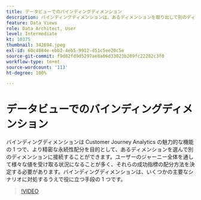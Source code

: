 ```yaml
---
title: データビューでのバインディングディメンション
description: バインディングディメンションは、あるディメンションを取り出して別のディメンションに接続できる Customer Journey Analytics の魅力的な機能です（説明は 60 ～ 160 文字にする必要があります）。
feature: Data Views
role: Data Architect, User
level: Intermediate
kt: 10375
thumbnail: 342694.jpeg
exl-id: 60c4884e-ebb2-4eb5-9912-d51c5ee20c5e
source-git-commit: f9d82fd9d5297ae8a06d33023b209fc22282c3f0
workflow-type: tm+mt
source-wordcount: '113'
ht-degree: 100%

---
```


# データビューでのバインディングディメンション

バインディングディメンションは Customer Journey Analytics の魅力的な機能の 1 つで、より精密な永続性配分を目的として、あるディメンションを選んで別のディメンションに接続することができます。ユーザーのジャーニー全体を通して様々な値を受け取る状況になることが多く、それらの成功指標の配分方法を決定する必要があります。バインディングディメンションは、いくつかの主要なシナリオに対処するうえで役に立つ手段の 1 つです。

>[!VIDEO](https://video.tv.adobe.com/v/3409294/?quality=12&learn=on&captions=jpn)
